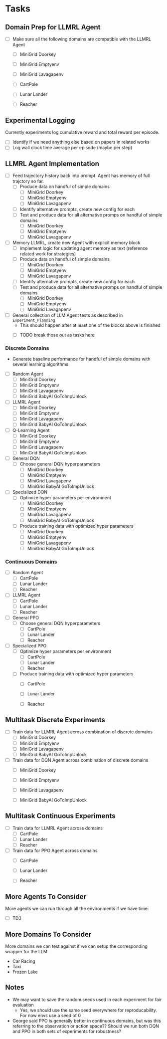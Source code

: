 # Tasks

## Domain Prep for LLMRL Agent

- [ ] Make sure all the following domains are compatible with the LLMRL Agent
  - [ ] MiniGrid Doorkey
  - [ ] MiniGrid Emptyenv
  - [ ] MiniGrid Lavagapenv

  - [ ] CartPole
  - [ ] Lunar Lander
  - [ ] Reacher

## Experimental Logging

Currently experiments log cumulative reward and total reward per episode.

- [ ] Identify if we need anything else based on papers in related works
- [ ] Log wall clock time average per episode (maybe per step)

## LLMRL Agent Implementation

- [ ] Feed trajectory history back into prompt. Agent has memory of full trajctory so far.
  - [ ] Produce data on handful of simple domains
    - [ ] MiniGrid Doorkey
    - [ ] MiniGrid Emptyenv
    - [ ] MiniGrid Lavagapenv
  - [ ] Identify alternative prompts, create new config for each
  - [ ] Test and produce data for all alternative promps on handful of simple domains
    - [ ] MiniGrid Doorkey
    - [ ] MiniGrid Emptyenv
    - [ ] MiniGrid Lavagapenv

- [ ] Memory LLMRL, create new Agent with explicit memory block
  - [ ] implement logic for updating agent memory as text (reference related work for strategies)
  - [ ] Produce data on handful of simple domains
    - [ ] MiniGrid Doorkey
    - [ ] MiniGrid Emptyenv
    - [ ] MiniGrid Lavagapenv
  - [ ] Identify alternative prompts, create new config for each
  - [ ] Test and produce data for all alternative promps on handful of simple domains
    - [ ] MiniGrid Doorkey
    - [ ] MiniGrid Emptyenv
    - [ ] MiniGrid Lavagapenv

- [ ] General collection of LLM Agent tests as described in `Experiment_Planning`
  - This should happen after at least one of the blocks above is finished
  - [ ] TODO break those out as tasks here


### Discrete Domains

- Generate baseline performance for handful of simple domains with several learning algorithms

- [ ] Random Agent
  - [ ] MiniGrid Doorkey
  - [ ] MiniGrid Emptyenv
  - [ ] MiniGrid Lavagapenv
  - [ ] MiniGrid BabyAI GoToImpUnlock
- [ ] LLMRL Agent
  - [ ] MiniGrid Doorkey
  - [ ] MiniGrid Emptyenv
  - [ ] MiniGrid Lavagapenv
  - [ ] MiniGrid BabyAI GoToImpUnlock
- [ ] Q-Learning Agent
  - [ ] MiniGrid Doorkey
  - [ ] MiniGrid Emptyenv
  - [ ] MiniGrid Lavagapenv
  - [ ] MiniGrid BabyAI GoToImpUnlock
- [ ] General DQN
  - [ ] Choose general DQN hyperparameters
    - [ ] MiniGrid Doorkey
    - [ ] MiniGrid Emptyenv
    - [ ] MiniGrid Lavagapenv
    - [ ] MiniGrid BabyAI GoToImpUnlock
- [ ] Specialized DQN
  - [ ] Optimize hyper parameters per environment
    - [ ] MiniGrid Doorkey
    - [ ] MiniGrid Emptyenv
    - [ ] MiniGrid Lavagapenv
    - [ ] MiniGrid BabyAI GoToImpUnlock
  - [ ] Produce training data with optimized hyper parameters
    - [ ] MiniGrid Doorkey
    - [ ] MiniGrid Emptyenv
    - [ ] MiniGrid Lavagapenv
    - [ ] MiniGrid BabyAI GoToImpUnlock

### Continuous Domains

- [ ] Random Agent
  - [ ] CartPole
  - [ ] Lunar Lander
  - [ ] Reacher
- [ ] LLMRL Agent
  - [ ] CartPole
  - [ ] Lunar Lander
  - [ ] Reacher
- [ ] General PPO
  - [ ] Choose general DQN hyperparameters
    - [ ] CartPole
    - [ ] Lunar Lander
    - [ ] Reacher
- [ ] Specialized PPO
  - [ ] Optimize hyper parameters per environment
    - [ ] CartPole
    - [ ] Lunar Lander
    - [ ] Reacher
  - [ ] Produce training data with optimized hyper parameters
    - [ ] CartPole
    - [ ] Lunar Lander
    - [ ] Reacher


## Multitask Discrete Experiments

- [ ] Train data for LLMRL Agent across combination of discrete domains
  - [ ] MiniGrid Doorkey
  - [ ] MiniGrid Emptyenv
  - [ ] MiniGrid Lavagapenv
  - [ ] MiniGrid BabyAI GoToImpUnlock
- [ ] Train data for DQN Agent across combination of discrete domains
  - [ ] MiniGrid Doorkey
  - [ ] MiniGrid Emptyenv
  - [ ] MiniGrid Lavagapenv
  - [ ] MiniGrid BabyAI GoToImpUnlock


## Multitask Continuous Experiments

- [ ] Train data for LLMRL Agent across domains
  - [ ] CartPole
  - [ ] Lunar Lander
  - [ ] Reacher
- [ ] Train data for PPO Agent across domains
  - [ ] CartPole
  - [ ] Lunar Lander
  - [ ] Reacher


## More Agents To Consider

  More agents we can run through all the environments if we have time:

- [ ] TD3

## More Domains To Consider

  More domains we can test against if we can setup the corresponding wrapper for the LLM
  
- Car Racing
- Taxi
- Frozen Lake

## Notes

- We may want to save the random seeds used in each experiment for fair evaluation
  - Yes, we should use the same seed everywhere for reproducability. For now envs use a seed of 0
- George said PPO is generally better in continuous domains, but was this referring to the observation or action space?? Should we run both DQN and PPO in both sets of experiments for robustness?

